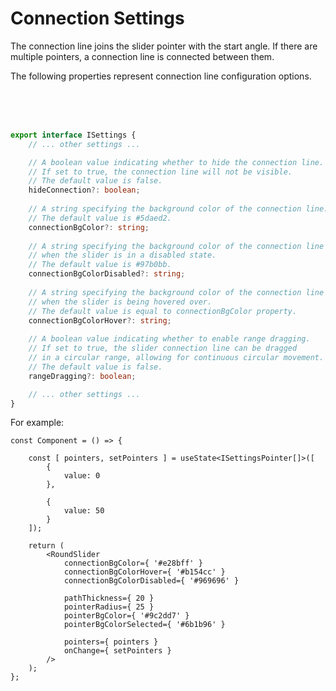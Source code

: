 # Connection Settings

The connection line joins the slider pointer with the start angle. If there are multiple pointers, a connection line is connected between them. 

The following properties represent connection line configuration options.

<br/>
<div id="connection-options-slider"></div>
<br/>
<br/>

```ts
export interface ISettings {
    // ... other settings ...

    // A boolean value indicating whether to hide the connection line. 
    // If set to true, the connection line will not be visible. 
    // The default value is false.
    hideConnection?: boolean;
    
    // A string specifying the background color of the connection line. 
    // The default value is #5daed2.
    connectionBgColor?: string;
    
    // A string specifying the background color of the connection line 
    // when the slider is in a disabled state. 
    // The default value is #97b0bb.
    connectionBgColorDisabled?: string;
    
    // A string specifying the background color of the connection line 
    // when the slider is being hovered over. 
    // The default value is equal to connectionBgColor property.
    connectionBgColorHover?: string;
    
    // A boolean value indicating whether to enable range dragging. 
    // If set to true, the slider connection line can be dragged 
    // in a circular range, allowing for continuous circular movement. 
    // The default value is false.
    rangeDragging?: boolean;

    // ... other settings ...
}
```

For example:

```tsx
const Component = () => {

    const [ pointers, setPointers ] = useState<ISettingsPointer[]>([
        {
            value: 0
        },

        {
            value: 50
        }
    ]);

    return (
        <RoundSlider
            connectionBgColor={ '#e28bff' }
            connectionBgColorHover={ '#b154cc' }
            connectionBgColorDisabled={ '#969696' }

            pathThickness={ 20 }
            pointerRadius={ 25 }
            pointerBgColor={ '#9c2dd7' }
            pointerBgColorSelected={ '#6b1b96' }

            pointers={ pointers }
            onChange={ setPointers }
        />
    );
};
```